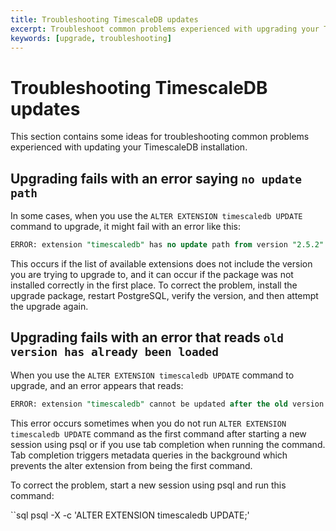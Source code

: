 ```yaml
---
title: Troubleshooting TimescaleDB updates
excerpt: Troubleshoot common problems experienced with upgrading your TimescaleDB installation
keywords: [upgrade, troubleshooting]
---
```


# Troubleshooting TimescaleDB updates
This section contains some ideas for troubleshooting common problems experienced
with updating your TimescaleDB installation.

<!---
* Keep this section in alphabetical order
* Use this format for writing troubleshooting sections:
 - Cause: What causes the problem?
 - Consequence: What does the user see when they hit this problem?
 - Fix/Workaround: What can the user do to fix or work around the problem? Provide a "Resolving" Procedure if required.
 - Result: When the user applies the fix, what is the result when the same action is applied?
* Copy this comment at the top of every troubleshooting page
-->

## Upgrading fails with an error saying `no update path`
In some cases, when you use the `ALTER EXTENSION timescaledb UPDATE` command to
upgrade, it might fail with an error like this:

```sql
ERROR: extension "timescaledb" has no update path from version "2.5.2" to version "2.6.1"
```

This occurs if the list of available extensions does not include the version you
are trying to upgrade to, and it can occur if the package was not installed
correctly in the first place. To correct the problem, install the upgrade
package, restart PostgreSQL, verify the version, and then attempt the upgrade
again.

## Upgrading fails with an error that reads `old version has already been loaded`
When you use the `ALTER EXTENSION timescaledb UPDATE` command to upgrade, and an
error appears that reads:

```sql
ERROR: extension "timescaledb" cannot be updated after the old version has already been loaded
```
This error occurs sometimes when you do not run `ALTER EXTENSION timescaledb
UPDATE` command as the first command after starting a new session using psql
or if you use tab completion when running the command. Tab completion triggers
metadata queries in the background which prevents the alter extension from being
the first command.

To correct the problem, start a new session using psql and run this command:

``sql
psql -X -c 'ALTER EXTENSION timescaledb UPDATE;'
```